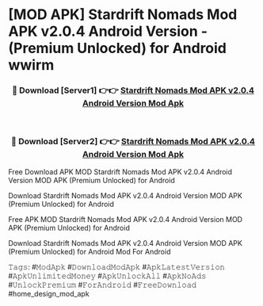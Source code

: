 # [MOD APK] Stardrift Nomads Mod APK v2.0.4 Android Version - (Premium Unlocked) for Android wwirm



<div align="center">
<h3>🔴 Download [Server1] 👉👉 <a href="https://momento.my/?title=Stardrift_Nomads_Mod_APK_v2.0.4_Android_Version">Stardrift Nomads Mod APK v2.0.4 Android Version Mod Apk</a></h3><br>

<h3>🔴 Download [Server2] 👉👉 <a href="https://momento.my/?title=Stardrift_Nomads_Mod_APK_v2.0.4_Android_Version">Stardrift Nomads Mod APK v2.0.4 Android Version Mod Apk</a></h3>
</div>



Free Download APK MOD Stardrift Nomads Mod APK v2.0.4 Android Version MOD APK (Premium Unlocked) for Android

Download Stardrift Nomads Mod APK v2.0.4 Android Version MOD APK (Premium Unlocked) for Android

Free APK MOD Stardrift Nomads Mod APK v2.0.4 Android Version MOD APK (Premium Unlocked) for Android

Download Stardrift Nomads Mod APK v2.0.4 Android Version MOD APK (Premium Unlocked) for Android Mod For Android

𝚃𝚊𝚐𝚜: #𝙼𝚘𝚍𝙰𝚙𝚔 #𝙳𝚘𝚠𝚗𝚕𝚘𝚊𝚍𝙼𝚘𝚍𝙰𝚙𝚔 #𝙰𝚙𝚔𝙻𝚊𝚝𝚎𝚜𝚝𝚅𝚎𝚛𝚜𝚒𝚘𝚗 #𝙰𝚙𝚔𝚄𝚗𝚕𝚒𝚖𝚒𝚝𝚎𝚍𝙼𝚘𝚗𝚎𝚢 #𝙰𝚙𝚔𝚄𝚗𝚕𝚘𝚌𝚔𝙰𝚕𝚕 #𝙰𝚙𝚔𝙽𝚘𝙰𝚍𝚜 #𝚄𝚗𝚕𝚘𝚌𝚔𝙿𝚛𝚎𝚖𝚒𝚞𝚖 #𝙵𝚘𝚛𝙰𝚗𝚍𝚛𝚘𝚒𝚍 #𝙵𝚛𝚎𝚎𝙳𝚘𝚠𝚗𝚕𝚘𝚊𝚍 #home_design_mod_apk

